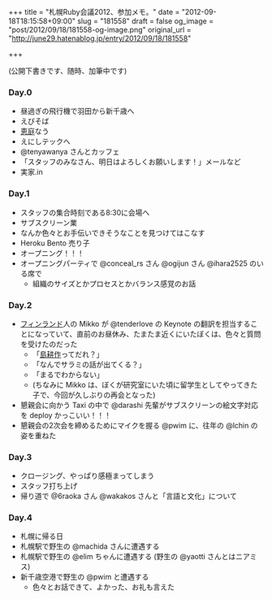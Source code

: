 +++
title = "札幌Ruby会議2012、参加メモ。"
date = "2012-09-18T18:15:58+09:00"
slug = "181558"
draft = false
og_image = "post/2012/09/18/181558-og-image.png"
original_url = "http://june29.hatenablog.jp/entry/2012/09/18/181558"

+++

<p>(公開下書きです、随時、加筆中です)</p>
<p></p>

<div class="section">
    <h3>Day.0</h3>
    
<ul>
<li>昼過ぎの飛行機で羽田から新千歳へ</li>
<li>えびそば</li>
<li>
<a class="keyword" href="http://d.hatena.ne.jp/keyword/%B7%C3%C4%ED">恵庭</a>なう</li>
<li>えにしテックへ</li>
<li>@tenyawanya さんとカッフェ</li>
<li>「スタッフのみなさん、明日はよろしくお願いします！」メールなど</li>
<li>実家.in</li>
</ul>
</div>
<div class="section">
    <h3>Day.1</h3>
    
<ul>
<li>スタッフの集合時刻である8:30に会場へ</li>
<li>サブスクリーン業</li>
<li>なんか色々とお手伝いできそうなことを見つけてはこなす</li>
<li>Heroku Bento 売り子</li>
<li>オープニング！！！</li>
<li>オープニングパーティで @conceal_rs さん @ogijun さん @ihara2525 のいる席で
<ul>
<li>組織のサイズとかプロセスとかバランス感覚のお話</li>
</ul>
</li>
</ul>
</div>
<div class="section">
    <h3>Day.2</h3>
    
<ul>
<li>
<a class="keyword" href="http://d.hatena.ne.jp/keyword/%A5%D5%A5%A3%A5%F3%A5%E9%A5%F3%A5%C9">フィンランド</a>人の Mikko が @tenderlove の Keynote の翻訳を担当することになっていて、直前のお昼休み、たまたま近くにいたぼくは、色々と質問を受けたのだった
<ul>
<li>「<a class="keyword" href="http://d.hatena.ne.jp/keyword/%C5%E7%B9%CC%BA%EE">島耕作</a>ってだれ？」</li>
<li>「なんでサラミの話が出てくる？」</li>
<li>「まるでわからない」</li>
<li>(ちなみに Mikko は、ぼくが研究室にいた頃に留学生としてやってきた子で、今回が久しぶりの再会となった)</li>
</ul>
</li>
<li>懇親会に向かう Taxi の中で @darashi 先輩がサブスクリーンの絵文字対応を deploy かっこいい！！！</li>
<li>懇親会の2次会を締めるためにマイクを握る @pwim に、往年の @lchin の姿を重ねた</li>
</ul>
</div>
<div class="section">
    <h3>Day.3</h3>
    
<ul>
<li>クロージング、やっぱり感極まってしまう</li>
<li>スタッフ打ち上げ</li>
<li>帰り道で @6raoka さん @wakakos さんと「言語と文化」について</li>
</ul>
</div>
<div class="section">
    <h3>Day.4</h3>
    
<ul>
<li>札幌に帰る日</li>
<li>札幌駅で野生の @machida さんに遭遇する</li>
<li>札幌駅で野生の @elim ちゃんに遭遇する (野生の @yaotti さんとはニアミス)</li>
<li>新千歳空港で野生の @pwim と遭遇する
<ul>
<li>色々とお話できて、よかった、お礼も言えた</li>
</ul>
</li>
</ul>
</div>
